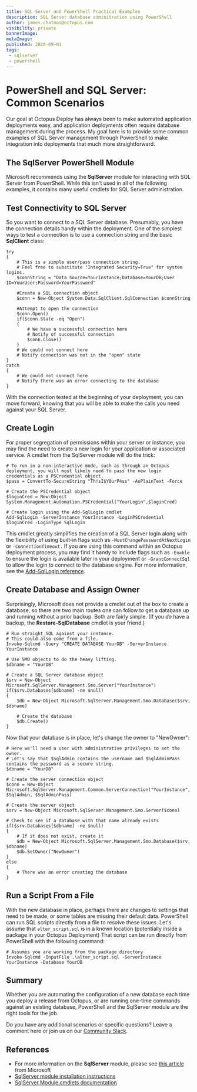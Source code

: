 ```yaml
---
title: SQL Server and PowerShell Practical Examples
description: SQL Server database adminitration using PowerShell
author: james.chatmas@octopus.com
visibility: private
bannerImage: 
metaImage: 
published: 2020-09-01
tags:
 - sqlserver
 - powershell
---
```


# PowerShell and SQL Server: Common Scenarios
Our goal at Octopus Deploy has always been to make automated application deployments easy, and application deployments often require database management during the process. My goal here is to provide some common examples of SQL Server management through PowerShell to make integration into deployments that much more straightforward.

## The SqlServer PowerShell Module
Microsoft recommends using the **SqlServer** module for interacting with SQL Server from PowerShell. While this isn't used in all of the following examples, it contains many useful cmdlets for SQL Server administration. 

## Test Connectivity to SQL Server
So you want to connect to a SQL Server database. Presumably, you have the connection details handy within the deployment. One of the simplest ways to test a connection is to use a connection string and the basic **SqlClient** class:

```
try
{
    # This is a simple user/pass connection string. 
    # Feel free to substitute "Integrated Security=True" for system logins.
    $connString = "Data Source=YourInstance;Database=YourDB;User ID=YourUser;Password=YourPassword"
    
    #Create a SQL connection object
    $conn = New-Object System.Data.SqlClient.SqlConnection $connString

    #Attempt to open the connection
    $conn.Open()
    if($conn.State -eq "Open")
    {
        # We have a successful connection here
        # Notify of successful connection
        $conn.Close()
    }
    # We could not connect here
    # Notify connection was not in the "open" state
}
catch
{
    # We could not connect here
    # Notify there was an error connecting to the database
}
```

With the connection tested at the beginning of your deployment, you can move forward, knowing that you will be able to make the calls you need against your SQL Server.

## Create Login
For proper segregation of permissions within your server or instance, you may find the need to create a new login for your application or associated service. A cmdlet from the SqlServer module will do the trick:

```
# To run in a non-interactive mode, such as through an Octopus deployment, you will most likely need to pass the new login credentials as a PSCredential object.
$pass = ConvertTo-SecureString "Th!sI$Y0urP4ss" -AsPlainText -Force

# Create the PSCredential object
$loginCred = New-Object System.Management.Automation.PSCredential("YourLogin",$loginCred)

# Create login using the Add-SqlLogin cmdlet
Add-SqlLogin -ServerInstance YourInstance -LoginPSCredential $loginCred -LoginType SqlLogin
```

This cmdlet greatly simplifies the creation of a SQL Server login along with the flexibility of using built-in flags such as `-MustChangePasswordAtNextLogin` or `-ConnectionTimeout.` If you are using this command within an Octopus deployment process, you may find it handy to include flags such as `-Enable` to ensure the login is available later in your deployment or `-GrantConnectSql` to allow the login to connect to the database engine. For more information, see the [Add-SqlLogin reference](https://docs.microsoft.com/en-us/powershell/module/sqlserver/Add-SqlLogin).

## Create Database and Assign Owner
Surprisingly, Microsoft does not provide a cmdlet out of the box to create a database, so there are two main routes one can follow to get a database up and running without a prior backup. Both are fairly simple. (If you *do* have a backup, the **Restore-SqlDatabase** cmdlet is your friend.)

```
# Run straight SQL against your instance.
# This could also come from a file.
Invoke-Sqlcmd -Query "CREATE DATABASE YourDB" -ServerInstance YourInstance

# Use SMO objects to do the heavy lifting.
$dbname = "YourDB"

# Create a SQL Server database object
$srv = New-Object Microsoft.SqlServer.Management.Smo.Server("YourInstance")
if($srv.Databases[$dbname] -ne $null)
{
    $db = New-Object Microsoft.SqlServer.Management.Smo.Database($srv, $dbname)

    # Create the database
    $db.Create()
}
```

Now that your database is in place, let's change the owner to "NewOwner":

```
# Here we'll need a user with administrative privileges to set the owner.
# Let's say that $SqlAdmin contains the username and $SqlAdminPass contains the password as a secure string.
$dbname = "YourDB"

# Create the server connection object
$conn = New-Object Microsoft.SqlServer.Management.Common.ServerConnection("YourInstance", $SqlAdmin, $SqlAdminPass)

# Create the server object
$srv = New-Object Microsoft.SqlServer.Management.Smo.Server($conn)

# Check to see if a database with that name already exists
if($srv.Databases[$dbname] -ne $null)
{
    # If it does not exist, create it
    $db = New-Object Microsoft.SqlServer.Management.Smo.Database($srv, $dbname)
    $db.SetOwner("NewOwner")
}
else
{
    # There was an error creating the database
}
```

## Run a Script From a File
With the new database in place, perhaps there are changes to settings that need to be made, or some tables are missing their default data. PowerShell can run SQL scripts directly from a file to resolve these issues. Let's assume that `alter_script.sql` is in a known location (potentially inside a package in your Octopus Deployment) That script can be run directly from PowerShell with the following command:

```
# Assumes you are working from the package directory
Invoke-Sqlcmd -InputFile .\alter_script.sql -ServerInstance YourInstance -Database YourDB
```

## Summary
Whether you are automating the configuration of a new database each time you deploy a release from Octopus, or are running one-time commands against an existing database, PowerShell and the SqlServer module are the right tools for the job.

Do you have any additional scenarios or specific questions? Leave a comment here or join us on our [Community Slack](https://octopus.com/slack).

## References
- For more information on the **SqlServer** module, please see [this article](https://docs.microsoft.com/en-us/sql/powershell/download-sql-server-ps-module) from Microsoft
- [SqlServer module installation instructions](https://docs.microsoft.com/en-us/sql/powershell/download-sql-server-ps-module)
- [SqlServer Module cmdlets documentation](https://docs.microsoft.com/en-us/powershell/module/sqlserver/?view=sqlserver-ps)
